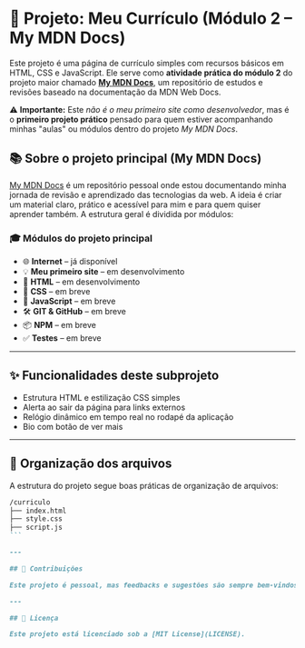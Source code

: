 # 📄 Projeto: Meu Currículo (Módulo 2 – My MDN Docs)

Este projeto é uma página de currículo simples com recursos básicos em HTML, CSS e JavaScript. Ele serve como **atividade prática do módulo 2** do projeto maior chamado [**My MDN Docs**](https://github.com/gabriel-florentino/my-mdndocs), um repositório de estudos e revisões baseado na documentação da MDN Web Docs.

⚠️ **Importante:** Este *não é o meu primeiro site como desenvolvedor*, mas é o **primeiro projeto prático** pensado para quem estiver acompanhando minhas "aulas" ou módulos dentro do projeto *My MDN Docs*.

## 📚 Sobre o projeto principal (My MDN Docs)

[My MDN Docs](https://github.com/gabriel-florentino/my-mdndocs) é um repositório pessoal onde estou documentando minha jornada de revisão e aprendizado das tecnologias da web. A ideia é criar um material claro, prático e acessível para mim e para quem quiser aprender também. A estrutura geral é dividida por módulos:

### 🎓 Módulos do projeto principal

- 🌐 **Internet** – já disponível  
- 💡 **Meu primeiro site** – em desenvolvimento 
- 📝 **HTML** – em desenvolvimento  
- 🎨 **CSS** – em breve  
- 📜 **JavaScript** – em breve  
- 🛠️ **GIT & GitHub** – em breve  
- 📦 **NPM** – em breve  
- ✅ **Testes** – em breve  

---

## ✨ Funcionalidades deste subprojeto

- Estrutura HTML e estilização CSS simples
- Alerta ao sair da página para links externos
- Relógio dinâmico em tempo real no rodapé da aplicação
- Bio com botão de ver mais

---

## 📁 Organização dos arquivos

A estrutura do projeto segue boas práticas de organização de arquivos:

````md
/curriculo
├── index.html
├── style.css
├── script.js
```

---

## 🤝 Contribuições

Este projeto é pessoal, mas feedbacks e sugestões são sempre bem-vindos. Em breve abrirei o projeto principal para contribuições com atividades práticas, exercícios e revisões de conteúdo para quem quiser aprender junto.

---

## 📌 Licença

Este projeto está licenciado sob a [MIT License](LICENSE).